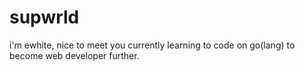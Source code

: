 # supwrld
i'm ewhite, nice to meet you
currently learning to code on go(lang) to become web developer further.
